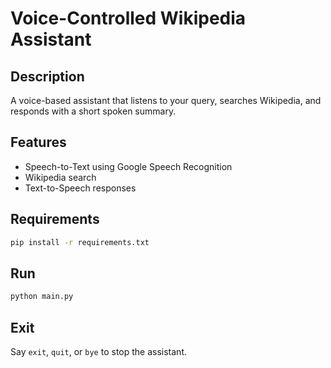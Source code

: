 # Voice-Controlled Wikipedia Assistant

## Description
A voice-based assistant that listens to your query, searches Wikipedia, and responds with a short spoken summary.

## Features
- Speech-to-Text using Google Speech Recognition
- Wikipedia search
- Text-to-Speech responses

## Requirements
```bash
pip install -r requirements.txt
```

## Run
```bash
python main.py
```

## Exit
Say `exit`, `quit`, or `bye` to stop the assistant.
